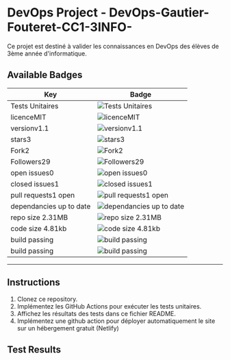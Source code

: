 # DevOps Project - DevOps-Gautier-Fouteret-CC1-3INFO-

Ce projet est destiné à valider les connaissances en DevOps des élèves de 3ème année d'informatique.

## Available Badges

| Key                                      | Badge                                                                                         |
| ---------------------------------------- | --------------------------------------------------------------------------------------------- |
| Tests Unitaires    | ![Tests Unitaires](https://github.com/GautierFouteret/DevOps-Gautier-Fouteret-CC1-3INFO/actions/workflows/tests.yml/badge.svg) |
| licenceMIT                               | ![licenceMIT](https://img.shields.io/github/license/GautierFouteret/DevOps-Gautier-Fouteret-CC1-3INFO) |
| versionv1.1                               | ![versionv1.1](https://img.shields.io/github/package-json/v/GautierFouteret/DevOps-Gautier-Fouteret-CC1-3INFO) |
| stars3                                    | ![stars3](https://img.shields.io/github/stars/GautierFouteret/DevOps-Gautier-Fouteret-CC1-3INFO?style=social) |
| Fork2                                     | ![Fork2](https://img.shields.io/github/forks/GautierFouteret/DevOps-Gautier-Fouteret-CC1-3INFO) |
| Followers29                               | ![Followers29](https://img.shields.io/github/followers/GautierFouteret?style=social) |
| open issues0                              | ![open issues0](https://img.shields.io/github/issues/GautierFouteret/DevOps-Gautier-Fouteret-CC1-3INFO) |
| closed issues1                             | ![closed issues1](https://img.shields.io/github/issues-closed/GautierFouteret/DevOps-Gautier-Fouteret-CC1-3INFO) |
| pull requests1 open                       | ![pull requests1 open](https://img.shields.io/github/issues-pr/GautierFouteret/DevOps-Gautier-Fouteret-CC1-3INFO) |
| dependancies up to date                   | ![dependancies up to date](https://img.shields.io/david/GautierFouteret/DevOps-Gautier-Fouteret-CC1-3INFO) |
| repo size 2.31MB                          | ![repo size 2.31MB](https://img.shields.io/github/repo-size/GautierFouteret/DevOps-Gautier-Fouteret-CC1-3INFO) |
| code size 4.81kb                          | ![code size 4.81kb](https://img.shields.io/github/languages/code-size/GautierFouteret/DevOps-Gautier-Fouteret-CC1-3INFO) |
| build passing                             | ![build passing](https://img.shields.io/travis/com/GautierFouteret/DevOps-Gautier-Fouteret-CC1-3INFO) |
| build passing                             | ![build passing](https://img.shields.io/travis/org/GautierFouteret/DevOps-Gautier-Fouteret-CC1-3INFO) |

---
## Instructions

1. Clonez ce repository.
2. Implémentez les GitHub Actions pour exécuter les tests unitaires.
3. Affichez les résultats des tests dans ce fichier README.
4. Implémentez une github action pour déployer automatiquement le site sur un hébergement gratuit (Netlify)

## Test Results
